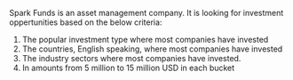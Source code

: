 Spark Funds is an asset management company. It is looking for investment oppertunities based on the below criteria:

1. The popular investment type where most companies have invested
2. The countries, English speaking, where most companies have invested
3. The industry sectors where most companies have invested.
4. In amounts from 5 million to 15 million USD in each bucket
